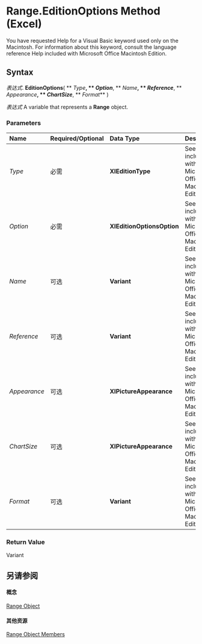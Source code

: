 
# Range.EditionOptions Method (Excel)

You have requested Help for a Visual Basic keyword used only on the Macintosh. For information about this keyword, consult the language reference Help included with Microsoft Office Macintosh Edition.


## Syntax

 _表达式_. **EditionOptions**( ** _Type_**, ** _Option_**, ** _Name_**, ** _Reference_**, ** _Appearance_**, ** _ChartSize_**, ** _Format_** )

 _表达式_ A variable that represents a **Range** object.


### Parameters



|**Name**|**Required/Optional**|**Data Type**|**Description**|
|:-----|:-----|:-----|:-----|
| _Type_|必需|**XlEditionType**|See help included with Microsoft Office Macintosh Edition.|
| _Option_|必需|**XlEditionOptionsOption**|See help included with Microsoft Office Macintosh Edition.|
| _Name_|可选|**Variant**|See help included with Microsoft Office Macintosh Edition.|
| _Reference_|可选|**Variant**|See help included with Microsoft Office Macintosh Edition.|
| _Appearance_|可选|**XlPictureAppearance**|See help included with Microsoft Office Macintosh Edition.|
| _ChartSize_|可选|**XlPictureAppearance**|See help included with Microsoft Office Macintosh Edition.|
| _Format_|可选|**Variant**|See help included with Microsoft Office Macintosh Edition.|

### Return Value

Variant


## 另请参阅


#### 概念


[Range Object](b8207778-0dcc-4570-1234-f130532cc8cd.md)
#### 其他资源


[Range Object Members](http://msdn.microsoft.com/library/4336bf81-1e63-7e44-1792-baf366a027a7%28Office.15%29.aspx)